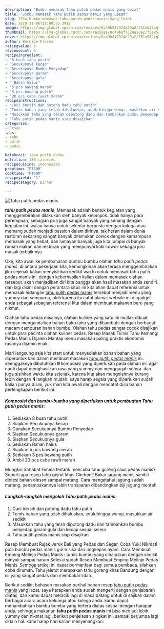 ```yaml
---
description: "Bumbu memasak Tahu putih pedas manis yang Lezat"
title: "Bumbu memasak Tahu putih pedas manis yang Lezat"
slug: 1784-bumbu-memasak-tahu-putih-pedas-manis-yang-lezat
date: 2020-11-06T18:00:53.391Z
image: https://img-global.cpcdn.com/recipes/0c49b8f7324e20a2/751x532cq70/tahu-putih-pedas-manis-foto-resep-utama.jpg
thumbnail: https://img-global.cpcdn.com/recipes/0c49b8f7324e20a2/751x532cq70/tahu-putih-pedas-manis-foto-resep-utama.jpg
cover: https://img-global.cpcdn.com/recipes/0c49b8f7324e20a2/751x532cq70/tahu-putih-pedas-manis-foto-resep-utama.jpg
author: Bernice Flores
ratingvalue: 3
reviewcount: 6
recipeingredient:
- "8 buah tahu putih"
- "Secukupnya kecap"
- "Secukupnya Bumbu Penyedap"
- "Secukupnya garam"
- "Secukupnya gula"
- " Bahan halus"
- "5 pcs bawang merah"
- "3 pcs bawang putih"
- "20 pcs cabe rawit merah"
recipeinstructions:
- "Cuci bersih dan potong dadu tahu putih"
- "Tumis bahan yang telah dihaluskan, aduk hingga wangi, masukkan air sedikit"
- "Masukkan tahu yang telah dipotong dadu dan tambahkan bumbu penyedap garam gula dan kecap sesuai selera"
- "Tahu putih pedas manis siap disajikan"
categories:
- Resep
tags:
- tahu
- putih
- pedas

katakunci: tahu putih pedas 
nutrition: 156 calories
recipecuisine: Indonesian
preptime: "PT39M"
cooktime: "PT60M"
recipeyield: "1"
recipecategory: Dinner

---
```



![Tahu putih pedas manis](https://img-global.cpcdn.com/recipes/0c49b8f7324e20a2/751x532cq70/tahu-putih-pedas-manis-foto-resep-utama.jpg)

<b><i>tahu putih pedas manis</i></b>, Memasak adalah bentuk kegiatan yang menggembirakan dilakukan oleh banyak kelompok. tidak hanya para perempuan, sebagian pria juga sangat banyak yang senang dengan kegiatan ini. walau hanya untuk sekedar berpesta dengan kolega atau memang sudah menjadi passion dalam dirinya. tak heran dalam dunia restoran sekarang sangat banyak ditemukan cowok dengan kemampuan memasak yang hebat, dan lumayan banyak juga kita jumpai di banyak rumah makan dan restoran yang mempunyai koki cowok sebagai juru masak terbaik nya.

Oke, kita awali ke pembahasan bumbu bumbu olahan <i>tahu putih pedas manis</i>. di antara pekerjaan kita, kemungkinan akan terasa menggembirakan jika sejenak kalian menyisihkan sedikit waktu untuk memasak tahu putih pedas manis ini. dengan keberhasilan kalian dalam memasak olahan tersebut, akan menjadikan diri kita bangga akan hasil masakan anda sendiri. dan lagi disini dengan perantara situs ini kita akan dapat referensi untuk memasak hidangan <u>tahu putih pedas manis</u> tersebut menjadi menu yang yummy dan sempurna, oleh karena itu catat alamat website ini di gadget anda sebagai sebagian referensi kita dalam membuat makanan baru yang nikmat.

Olahan tahu pedas misalnya, olahan kuliner yang satu ini mutlak dibuat dengan mengandalkan bahan baku tahu yang dibumbuhi dengan berbagai macam campuran bahan bumbu. Olahan tahu pedas sangat cocok disajikan untuk para pecinta olahan kuliner pedas. Resep Masak Tumis Tahu Kemangi Pedas Manis Dijamin Mantap menu masakan paling praktis ekonomis rasanya dijamin enak.


Mari langsung saja kita start untuk menyediakan bahan bahan yang diperuntuk kan dalam membuat masakan <u><i>tahu putih pedas manis</i></u> ini. seenggaknya dibutuhkan <b>9</b> komposisi yang diperlukan pada olahan ini. agar nanti dapat menghasilkan rasa yang yummy dan menggugah selera. dan juga sisihkan waktu kita sejenak, karena kita akan mengolahnya kurang lebih dengan <b>4</b> langkah mudah. saya harap segala yang diperlukan sudah kalian punya disini, yuk mari kita awali dengan mencatat dulu bahan perlengkapan berikut ini.

<!--inarticleads1-->

##### Komposisi dan bumbu-bumbu yang diperlukan untuk pembuatan Tahu putih pedas manis:

1. Sediakan 8 buah tahu putih
1. Siapkan Secukupnya kecap
1. Gunakan Secukupnya Bumbu Penyedap
1. Siapkan Secukupnya garam
1. Siapkan Secukupnya gula
1. Sediakan  Bahan halus
1. Siapkan 5 pcs bawang merah
1. Sediakan 3 pcs bawang putih
1. Ambil 20 pcs cabe rawit merah


Mungkin Sahabat Fimela tertarik mencoba tahu goreng saus pedas manis? Seperti apa resep tahu gejrot khas Cirebon? Bakar jagung manis sambil diolesi bahan olesan sampai matang. Cara mengetahui jagung sudah matang, penampakannya lebih transparan dibandingkan biji jagung mentah. 

<!--inarticleads2-->

##### Langkah-langkah mengolah Tahu putih pedas manis:

1. Cuci bersih dan potong dadu tahu putih
1. Tumis bahan yang telah dihaluskan, aduk hingga wangi, masukkan air sedikit
1. Masukkan tahu yang telah dipotong dadu dan tambahkan bumbu penyedap garam gula dan kecap sesuai selera
1. Tahu putih pedas manis siap disajikan


Resep Membuat Rujak Jeruk Bali yang Pedas dan Segar, Coba Yuk! Nikmati pula bumbu pedas manis gurih sisa dari ungkepan ayam. Cara Membuat Emping Melinjo Pedas Manis : tumis bumbu yang dihaluskan dengan sedikit minyak sampai harum Selesai sudah Resep Membuat Emping Melinjo Pedas Manis. Semoga artikel ini dapat bermanfaat bagi semua pembaca, silahkan coba dirumah. Tahu jeletot merupakan tahu goreng khas Bandung dengan isi yang sangat pedas dan membakar lidah. 

Berikut sedikit bahasan masakan perihal bahan resep <u>tahu putih pedas manis</u> yang lezat. saya harapkan anda sudah mengerti dengan penjabaran diatas, dan kamu dapat meracik lagi di masa datang untuk di sajikan dalam berbagai acara acara keluarga atau kolega anda. kamu dapat menambahkan bumbu bumbu yang tertera diatas sesuai dengan harapan anda, sehingga makanan <b>tahu putih pedas manis</b> ini bisa menjadi lebih yummy dan nikmat lagi. berikut penjelasan singkat ini, sampai berjumpa lagi di lain hal. kami harap hari kalian menyenangkan.
